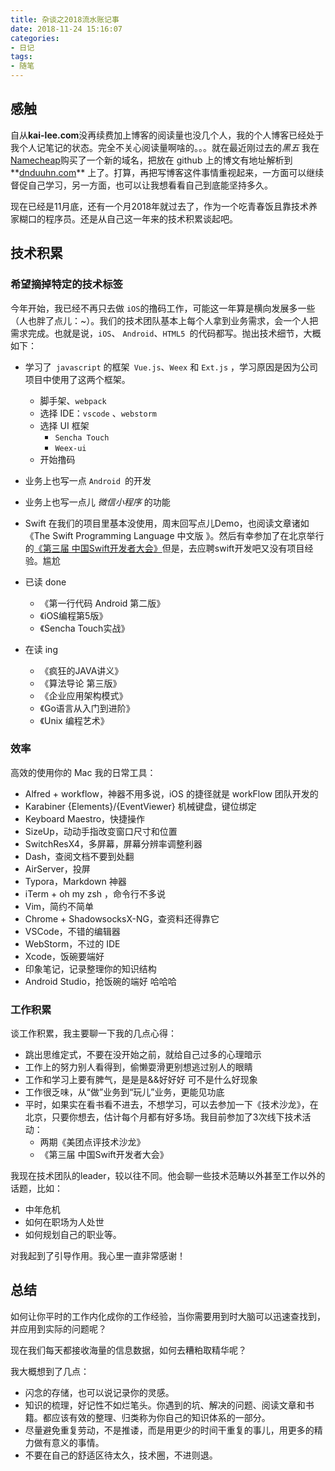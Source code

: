 ```yaml
---
title: 杂谈之2018流水账记事
date: 2018-11-24 15:16:07
categories:
- 日记
tags:
- 随笔
---
```


## 感触

自从**kai-lee.com**没再续费加上博客的阅读量也没几个人，我的个人博客已经处于我个人记笔记的状态。完全不关心阅读量啊啥的。。。就在最近刚过去的*黑五* 我在[Namecheap](https://www.namecheap.com/)购买了一个新的域名，把放在 github 上的博文有地址解析到**[dnduuhn.com](http://dnduuhn.com)** 上了。打算，再把写博客这件事情重视起来，一方面可以继续督促自己学习，另一方面，也可以让我想看看自己到底能坚持多久。

现在已经是11月底，还有一个月2018年就过去了，作为一个吃青春饭且靠技术养家糊口的程序员。还是从自己这一年来的技术积累谈起吧。

<!-- more-->

## 技术积累

### 希望摘掉特定的技术标签

今年开始，我已经不再只去做 `iOS`的撸码工作，可能这一年算是横向发展多一些（人也胖了点儿：~）。我们的技术团队基本上每个人拿到业务需求，会一个人把需求完成。也就是说，`iOS`、 `Android`、`HTML5 `的代码都写。抛出技术细节，大概如下：

- 学习了` javascript` 的框架` Vue.js`、`Weex` 和 `Ext.js` ，学习原因是因为公司项目中使用了这两个框架。
  - 脚手架、`webpack`
  - 选择 IDE：`vscode` 、`webstorm`
  - 选择 UI 框架
    - `Sencha Touch`
    - `Weex-ui`
  - 开始撸码
- 业务上也写一点 `Android `的开发

- 业务上也写一点儿 *微信小程序* 的功能
- Swift 在我们的项目里基本没使用，周末回写点儿Demo，也阅读文章诸如《The Swift Programming Language 中文版 》。然后有幸参加了在北京举行的[《第三届 中国Swift开发者大会》](https://atswift.swift.gg/)但是，去应聘swift开发吧又没有项目经验。尴尬
- 已读 done
  - 《第一行代码 Android 第二版》
  - 《iOS编程第5版》
  - 《Sencha Touch实战》
- 在读 ing
  - 《疯狂的JAVA讲义》
  - 《算法导论 第三版》
  - 《企业应用架构模式》
  - 《Go语言从入门到进阶》
  - 《Unix 编程艺术》

### 效率

高效的使用你的 Mac 我的日常工具：

- Alfred +  workflow，神器不用多说，iOS 的捷径就是 workFlow 团队开发的
- Karabiner {Elements}/{EventViewer} 机械键盘，键位绑定
- Keyboard Maestro，快捷操作
- SizeUp，动动手指改变窗口尺寸和位置
- SwitchResX4，多屏幕，屏幕分辨率调整利器
- Dash，查阅文档不要到处翻
- AirServer，投屏
- Typora，Markdown 神器
- iTerm + oh my zsh ，命令行不多说
- Vim，简约不简单
- Chrome + ShadowsocksX-NG，查资料还得靠它
- VSCode，不错的编辑器
- WebStorm，不过的 IDE
- Xcode，饭碗要端好
- 印象笔记，记录整理你的知识结构
- Android Studio，抢饭碗的端好 哈哈哈

### 工作积累

谈工作积累，我主要聊一下我的几点心得：

- 跳出思维定式，不要在没开始之前，就给自己过多的心理暗示
- 工作上的努力别人看得到，偷懒耍滑更别想逃过别人的眼睛
- 工作和学习上要有脾气，是是是&&好好好 可不是什么好现象
- 工作很乏味，从“做”业务到“玩儿”业务，更能见功底
- 平时，如果实在看书看不进去，不想学习，可以去参加一下《技术沙龙》，在北京，只要你想去，估计每个月都有好多场。我目前参加了3次线下技术活动：
  - 两期《美团点评技术沙龙》
  - 《第三届 中国Swift开发者大会》



我现在技术团队的leader，较以往不同。他会聊一些技术范畴以外甚至工作以外的话题，比如：

- 中年危机
- 如何在职场为人处世
- 如何规划自己的职业等。

对我起到了引导作用。我心里一直非常感谢！



## 总结

如何让你平时的工作内化成你的工作经验，当你需要用到时大脑可以迅速查找到，并应用到实际的问题呢？

现在我们每天都接收海量的信息数据，如何去糟粕取精华呢？

我大概想到了几点：

- 闪念的存储，也可以说记录你的灵感。
- 知识的梳理，好记性不如烂笔头。你遇到的坑、解决的问题、阅读文章和书籍。都应该有效的整理、归类称为你自己的知识体系的一部分。
- 尽量避免重复劳动，不是推诿，而是用更少的时间干重复的事儿，用更多的精力做有意义的事情。
- 不要在自己的舒适区待太久，技术圈，不进则退。